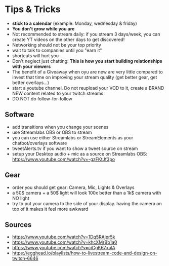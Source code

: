 # Tips & Tricks

- **stick to a calendar** (example: Monday, wednesday & friday)
- **You don't grow while you are**
- Not recommended to stream daily: if you stream 3 days/week, you can create YT videos on the other days to get discovered!
- Networking should not be your top priority
- wait to talk to companies until you "earn it"
- shortcuts will hurt you
- Don't neglect just chatting: **This is how you start building relationships with your viewers**
- The benefit of a Giveaway when oyu are new are very little compared to invest that time on improving your stream quality (get better gear, get better overlays...)
- start a youtube channel. Do not reupload your VOD to it, create a BRAND NEW content related to your twitch streams
- DO NOT do follow-for-follow

## Software

- add transitions when you change your scenes
- use Streamlabs OBS or OBS to stream
- you can use either Streamlabs or StreamElements as your chatbot/overlays software
- tweetAlerts.tv if you want to show a tweet source on stream
- setup your Desktop audio + mic as a source on Streamlabs OBS: https://www.youtube.com/watch?v=-gzFKtJf3po

## Gear

- order you should get gear: Camera, Mic, Lights & Overlays
- a 50$ camera + a 50$ light will look 100x better than a 1k\$ camera with NO light
- try to put your camera to the side of your display. having the camera on top of it makes it feel more awkward

## Sources

- https://www.youtube.com/watch?v=1Dq5RAjpr5k
- https://www.youtube.com/watch?v=khcXMrBb1a0
- https://www.youtube.com/watch?v=ciCgK67xulA
- https://egghead.io/playlists/how-to-livestream-code-and-design-on-twitch-6646
